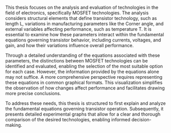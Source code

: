 This thesis focuses on the analysis and evaluation of technologies in the field of electronics, specifically MOSFET technologies. The analysis considers structural elements that define transistor technology, such as length 
L, variations in manufacturing parameters like the Corner angle, and external variables affecting performance, such as temperature T. It is essential to examine how these parameters interact within the fundamental equations governing transistor behavior, including currents, voltages, and gain, and how their variations influence overall performance.

Through a detailed understanding of the equations associated with these parameters, the distinctions between MOSFET technologies can be identified and evaluated, enabling the selection of the most suitable option for each case. However, the information provided by the equations alone may not suffice. A more comprehensive perspective requires representing these equations in common graphical formats. This visualization simplifies the observation of how changes affect performance and facilitates drawing more precise conclusions.

To address these needs, this thesis is structured to first explain and analyze the fundamental equations governing transistor operation. Subsequently, it presents detailed experimental graphs that allow for a clear and thorough comparison of the desired technologies, enabling informed decision-making.






